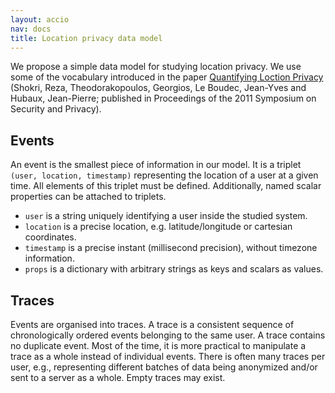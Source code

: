 ```yaml
---
layout: accio
nav: docs
title: Location privacy data model
---
```


We propose a simple data model for studying location privacy.
We use some of the vocabulary introduced in the paper [Quantifying Loction Privacy](https://infoscience.epfl.ch/record/164572/) (Shokri, Reza, Theodorakopoulos, Georgios, Le Boudec, Jean-Yves and Hubaux, Jean-Pierre; published in Proceedings of the 2011 Symposium on Security and Privacy).

## Events
An event is the smallest piece of information in our model.
It is a triplet `(user, location, timestamp)` representing the location of a user at a given time.
All elements of this triplet must be defined.
Additionally, named scalar properties can be attached to triplets.

  * `user` is a string uniquely identifying a user inside the studied system.
  * `location` is a precise location, e.g. latitude/longitude or cartesian coordinates.
  * `timestamp` is a precise instant (millisecond precision), without timezone information.
  * `props` is a dictionary with arbitrary strings as keys and scalars as values.

## Traces
Events are organised into traces.
A trace is a consistent sequence of chronologically ordered events belonging to the same user.
A trace contains no duplicate event.
Most of the time, it is more practical to manipulate a trace as a whole instead of individual events.
There is often many traces per user, e.g., representing different batches of data being anonymized and/or sent to a server as a whole.
Empty traces may exist.